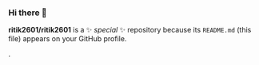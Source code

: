 ### Hi there 👋


**ritik2601/ritik2601** is a ✨ _special_ ✨ repository because its `README.md` (this file) appears on your GitHub profile.





.







